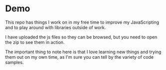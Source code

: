 Demo
====
This repo has things I work on in my free time to improve my JavaScripting and to play around with libraries outside of work. 

I have uploaded the js files so they can be browsed, but you need to open the zip to see them in action.

The important thing to note here is that I love learning new things and trying them out on my own time, as I'm sure you can tell by the variety of code samples. 